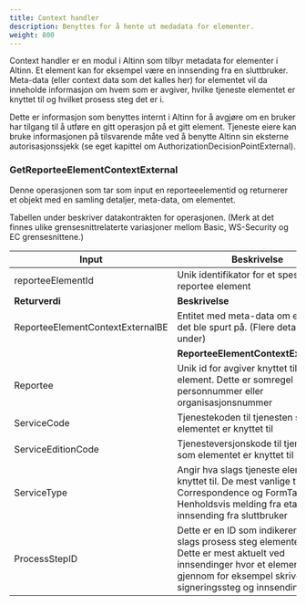 ```yaml
---
title: Context handler
description: Benyttes for å hente ut medadata for elementer.
weight: 800
---
```


Context handler er en modul i Altinn som tilbyr metadata for elementer i Altinn. Et element kan for eksempel være en innsending fra en sluttbruker.
Meta-data (eller context data som det kalles her) for elementet vil da inneholde informasjon om hvem som er avgiver, hvilke tjeneste elementet er knyttet til og hvilket prosess steg det er i.

Dette er informasjon som benyttes internt i Altinn for å avgjøre om en bruker har tilgang til å utføre en gitt operasjon på et gitt element.
Tjeneste eiere kan bruke informasjonen på tilsvarende måte ved å benytte Altinn sin eksterne autorisasjonssjekk (se eget kapittel om AuthorizationDecisionPointExternal).

### GetReporteeElementContextExternal

Denne operasjonen som tar som input en reporteeelementid og returnerer et objekt med en samling detaljer, meta-data, om elementet.

Tabellen under beskriver datakontrakten for operasjonen. (Merk at det finnes ulike grensesnittrelaterte variasjoner mellom Basic, WS-Security og EC grensesnittene.)

| **Input**                        | **Beskrivelse**                                                                                                                                                                                 |
| -------------------------------- | ----------------------------------------------------------------------------------------------------------------------------------------------------------------------------------------------- |
| reporteeElementId                | Unik identifikator for et spesifikk reportee element                                                                                                                                            |
| **Returverdi**                   | **Beskrivelse**                                                                                                                                                                                 |
| ReporteeElementContextExternalBE | Entitet med meta-data om elementet det ble spurt på. (Flere detaljer under)                                                                                                                     |
|                                  | **ReporteeElementContextExternalBE**                                                                                                                                                            |
| Reportee                         | Unik id for avgiver knyttet til et element. Dette er somregel personnummer eller organisasjonsnummer                                                                                            |
| ServiceCode                      | Tjenestekoden til tjenesten som elementet er knyttet til                                                                                                                                        |
| ServiceEditionCode               | Tjenesteversjonskode til tjenesten som elementet er knyttet til                                                                                                                                 |
| ServiceType                      | Angir hva slags tjeneste elementet er knyttet til. De mest vanlige typene er Correspondence og FormTask. Henholdsvis melding fra etat og innsending fra sluttbruker                             |
| ProcessStepID                    | Dette er en ID som indikerer hva slags prosess steg elementet står i. Dette er mest aktuelt ved innsendinger hvor et element går gjennom for eksempel skrive steg, signeringssteg og innsending |
